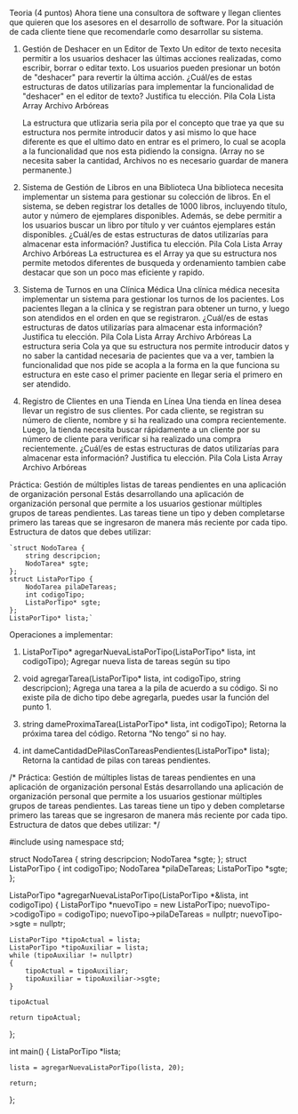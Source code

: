 Teoria (4 puntos)
Ahora tiene una consultora de software y llegan clientes que quieren que los asesores en el desarrollo de software.
Por la situación de cada cliente tiene que recomendarle como desarrollar su sistema.

1. Gestión de Deshacer en un Editor de Texto
    Un editor de texto necesita permitir a los usuarios deshacer las últimas acciones realizadas, como escribir, borrar o
    editar texto. Los usuarios pueden presionar un botón de "deshacer" para revertir la última acción.
    ¿Cuál/es de estas estructuras de datos utilizarías para implementar la funcionalidad de "deshacer" en el editor de
    texto? Justifica tu elección.
Pila Cola Lista Array Archivo Arbóreas
    
    La estructura que utlizaria seria pila por el concepto que trae ya que su estructura nos permite introducir datos y asi mismo lo que hace diferente es que el ultimo dato en entrar es el primero, lo cual se acopla a la funcionalidad que nos esta pidiendo la consigna.
    (Array no se necesita saber la cantidad, Archivos no es necesario guardar de manera permanente.)
    


2. Sistema de Gestión de Libros en una Biblioteca
    Una biblioteca necesita implementar un sistema para gestionar su colección de libros. En el sistema, se deben
    registrar los detalles de 1000 libros, incluyendo título, autor y número de ejemplares disponibles. Además, se debe
    permitir a los usuarios buscar un libro por título y ver cuántos ejemplares están disponibles.
    ¿Cuál/es de estas estructuras de datos utilizarías para almacenar esta información? Justifica tu elección.
Pila Cola Lista Array Archivo Arbóreas
    La estructurea es el Array ya que su estructura nos permite metodos diferentes de busqueda y ordenamiento tambien cabe destacar que son un poco mas eficiente y rapido.

3. Sistema de Turnos en una Clínica Médica
    Una clínica médica necesita implementar un sistema para gestionar los turnos de los pacientes. Los pacientes
    llegan a la clínica y se registran para obtener un turno, y luego son atendidos en el orden en que se registraron.
    ¿Cuál/es de estas estructuras de datos utilizarías para almacenar esta información? Justifica tu elección.
Pila Cola Lista Array Archivo Arbóreas
    La estructura seria Cola ya que su estructura nos permite introducir datos y no saber la cantidad necesaria de pacientes que va a ver, tambien la funcionalidad que nos pide se acopla a la forma en la que funciona su estructura en este caso el primer paciente en llegar seria el primero en ser atendido.

4. Registro de Clientes en una Tienda en Línea
    Una tienda en línea desea llevar un registro de sus clientes. Por cada cliente, se registran su número de cliente,
    nombre y si ha realizado una compra recientemente. Luego, la tienda necesita buscar rápidamente a un cliente por
    su número de cliente para verificar si ha realizado una compra recientemente.
    ¿Cuál/es de estas estructuras de datos utilizarías para almacenar esta información? Justifica tu elección.
Pila Cola Lista Array Archivo Arbóreas

Práctica: Gestión de múltiples listas de tareas pendientes en una aplicación de organización personal
Estás desarrollando una aplicación de organización personal que permite a los usuarios gestionar múltiples grupos
de tareas pendientes. Las tareas tiene un tipo y deben completarse primero las tareas que se ingresaron de manera
más reciente por cada tipo.
Estructura de datos que debes utilizar:

    `struct NodoTarea {
        string descripcion;
        NodoTarea* sgte;
    };
    struct ListaPorTipo {
        NodoTarea pilaDeTareas;
        int codigoTipo;
        ListaPorTipo* sgte;
    };
    ListaPorTipo* lista;`

Operaciones a implementar:

1. ListaPorTipo* agregarNuevaListaPorTipo(ListaPorTipo* lista, int codigoTipo);
   Agregar nueva lista de tareas según su tipo

2. void agregarTarea(ListaPorTipo* lista, int codigoTipo, string descripcion);
   Agrega una tarea a la pila de acuerdo a su código. Si no existe pila de dicho tipo debe agregarla, puedes usar la función del punto 1.

3. string dameProximaTarea(ListaPorTipo* lista, int codigoTipo);
   Retorna la próxima tarea del código. Retorna “No tengo” si no hay.

4. int dameCantidadDePilasConTareasPendientes(ListaPorTipo* lista);
   Retorna la cantidad de pilas con tareas pendientes.





/*
Práctica: Gestión de múltiples listas de tareas pendientes en una aplicación de organización personal
Estás desarrollando una aplicación de organización personal que permite a los usuarios gestionar múltiples grupos
de tareas pendientes. Las tareas tiene un tipo y deben completarse primero las tareas que se ingresaron de manera
más reciente por cada tipo.
Estructura de datos que debes utilizar:
*/

#include <iostream>
using namespace std;

struct NodoTarea
{
    string descripcion;
    NodoTarea *sgte;
};
struct ListaPorTipo
{
    int codigoTipo;
    NodoTarea *pilaDeTareas;
    ListaPorTipo *sgte;
};

ListaPorTipo *agregarNuevaListaPorTipo(ListaPorTipo *&lista, int codigoTipo)
{
    ListaPorTipo *nuevoTipo = new ListaPorTipo;
    nuevoTipo->codigoTipo = codigoTipo;
    nuevoTipo->pilaDeTareas = nullptr;
    nuevoTipo->sgte = nullptr;

    ListaPorTipo *tipoActual = lista;
    ListaPorTipo *tipoAuxiliar = lista;
    while (tipoAuxiliar != nullptr)
    {
        tipoActual = tipoAuxiliar;
        tipoAuxiliar = tipoAuxiliar->sgte;
    }

    tipoActual

    return tipoActual;
};

int main()
{
    ListaPorTipo *lista;

    lista = agregarNuevaListaPorTipo(lista, 20);

    return;
};